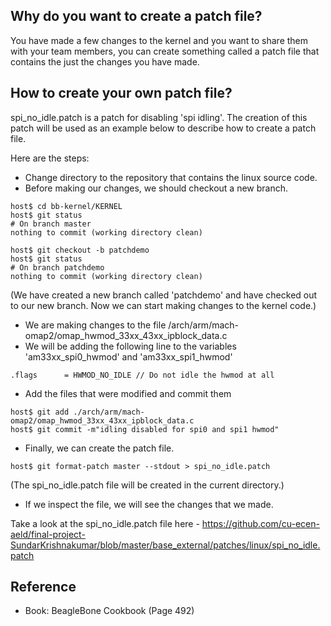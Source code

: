 ## Why do you want to create a patch file?

You have made a few changes to the kernel and you want to share them with your team members, you can create something called a patch file that contains the just the changes you have made.

## How to create your own patch file?

spi_no_idle.patch is a patch for disabling 'spi idling'. The creation of this patch will be used as an example below to describe how to create a patch file.

Here are the steps:

* Change directory to the repository that contains the linux source code.
* Before making our changes, we should checkout a new branch.

```
host$ cd bb-kernel/KERNEL
host$ git status
# On branch master
nothing to commit (working directory clean)
```
```
host$ git checkout -b patchdemo
host$ git status
# On branch patchdemo
nothing to commit (working directory clean)
```

(We have created a new branch called 'patchdemo' and have checked out to our new branch. Now we can start making changes to the kernel code.)

* We are making changes to the file /arch/arm/mach-omap2/omap_hwmod_33xx_43xx_ipblock_data.c
* We will be adding the following line to the variables 'am33xx_spi0_hwmod' and 'am33xx_spi1_hwmod'

```
.flags		= HWMOD_NO_IDLE // Do not idle the hwmod at all
```

* Add the files that were modified and commit them

```
host$ git add ./arch/arm/mach-omap2/omap_hwmod_33xx_43xx_ipblock_data.c
host$ git commit -m"idling disabled for spi0 and spi1 hwmod"
```

* Finally, we can create the patch file.

```
host$ git format-patch master --stdout > spi_no_idle.patch
```
(The spi_no_idle.patch file will be created in the current directory.)

* If we inspect the file, we will see the changes that we made.

Take a look at the spi_no_idle.patch file here - https://github.com/cu-ecen-aeld/final-project-SundarKrishnakumar/blob/master/base_external/patches/linux/spi_no_idle.patch


## Reference

 * Book:  BeagleBone Cookbook (Page 492)
